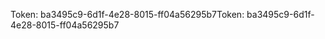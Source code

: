 <span data-ttu-id="42ea7-101">Token: ba3495c9-6d1f-4e28-8015-ff04a56295b7</span><span class="sxs-lookup"><span data-stu-id="42ea7-101">Token: ba3495c9-6d1f-4e28-8015-ff04a56295b7</span></span>